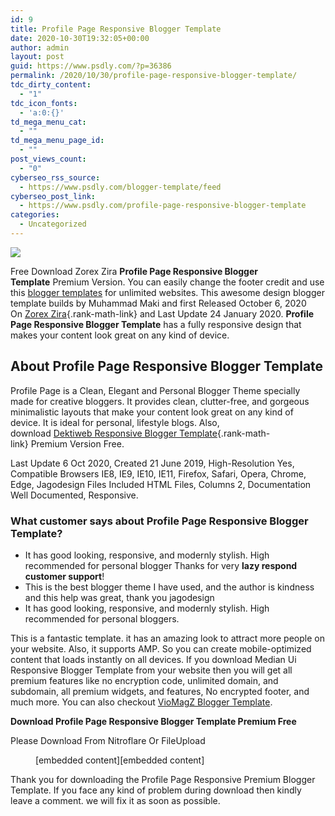 ```yaml
---
id: 9
title: Profile Page Responsive Blogger Template
date: 2020-10-30T19:32:05+00:00
author: admin
layout: post
guid: https://www.psdly.com/?p=36386
permalink: /2020/10/30/profile-page-responsive-blogger-template/
tdc_dirty_content:
  - "1"
tdc_icon_fonts:
  - 'a:0:{}'
td_mega_menu_cat:
  - ""
td_mega_menu_page_id:
  - ""
post_views_count:
  - "0"
cyberseo_rss_source:
  - https://www.psdly.com/blogger-template/feed
cyberseo_post_link:
  - https://www.psdly.com/profile-page-responsive-blogger-template
categories:
  - Uncategorized
---
```

<div>
  <img src="https://i1.wp.com/www.psdly.com/wp-content/uploads/2020/10/Profile-Page-Blogger-Template-Premium-Version-Free-Download.jpg" class="ff-og-image-inserted" />
</div>

Free Download Zorex Zira **Profile Page Responsive Blogger Template**&nbsp;Premium Version. You can easily change the footer credit and use this&nbsp;[blogger templates](https://www.psdly.com/blogger-template)&nbsp;for unlimited websites. This awesome design blogger template builds&nbsp;by Muhammad Maki and first Released October 6, 2020 On&nbsp;[Zorex Zira](https://www.psdly.com){.rank-math-link} and Last Update 24 January 2020.&nbsp;**Profile Page Responsive Blogger Template**&nbsp;has a fully responsive design that makes your content look great on any kind of device.

## **About**&nbsp;**Profile Page Responsive Blogger Template**

Profile Page is a Clean, Elegant and Personal Blogger Theme specially made for creative bloggers. It provides clean, clutter-free, and gorgeous minimalistic layouts that make your content look great on any kind of device. It is ideal for personal, lifestyle blogs. Also, download&nbsp;[Dektiweb&nbsp;Responsive Blogger Template](https://www.psdly.com/detikweb-blogger-template-premium){.rank-math-link}&nbsp;Premium Version Free.

Last Update 6 Oct 2020, Created 21 June 2019, High-Resolution Yes, Compatible Browsers IE8, IE9, IE10, IE11, Firefox, Safari, Opera, Chrome, Edge, Jagodesign Files Included HTML Files, Columns 2, Documentation Well Documented, Responsive.

### **What customer says about&nbsp;Profile Page Responsive**&nbsp;**Blogger Template?**

  * It has good looking, responsive, and modernly stylish. High recommended for personal blogger Thanks for very&nbsp;**lazy respond customer support**!
  * This is the best blogger theme I have used, and the author is kindness and this help was great, thank you jagodesign
  * It has good looking, responsive, and modernly stylish. High recommended for personal bloggers.

This is a fantastic template. it has an amazing look to attract more people on your website. Also, it supports AMP. So you can create mobile-optimized content that loads instantly on all devices. If you download Median Ui Responsive Blogger Template from your website then you will get all premium features like no encryption code, unlimited domain, and subdomain, all premium widgets, and features, No encrypted footer, and much more. You can also checkout&nbsp;<a rel="noreferrer noopener" href="https://www.psdly.com/2020/06/viomagz-blogger-template.html" target="_blank" class="rank-math-link">VioMagZ Blogger Template</a>.

<p class="has-text-align-center">
  <strong>Download Profile Page Responsive Blogger Template Premium Free</strong>
</p>

<p class="has-text-align-center has-white-color has-vivid-red-background-color has-text-color has-background">
  Please Download From Nitroflare Or FileUpload
</p><figure class="wp-block-embed-youtube wp-block-embed is-type-video is-provider-youtube wp-embed-aspect-16-9 wp-has-aspect-ratio"> 

<div class="wp-block-embed__wrapper">
  <p>
    [embedded content][embedded content]
  </p>
</div></figure> 

Thank you for downloading&nbsp;the&nbsp;Profile Page Responsive Premium Blogger Template. If you face any kind of problem during download then kindly leave a comment. we will fix it as soon as possible.